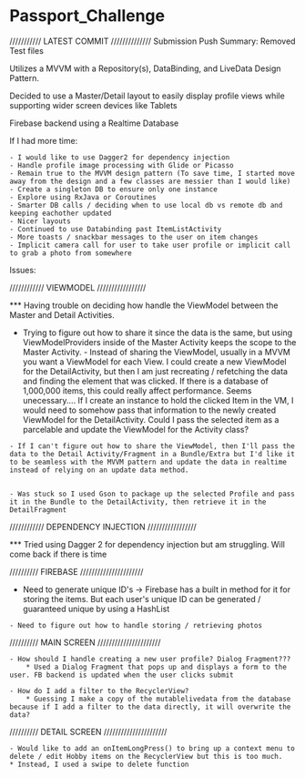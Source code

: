 # Passport_Challenge


/////////// LATEST COMMIT //////////////
Submission Push
Summary: Removed Test files



Utilizes a MVVM with a Repository(s), DataBinding, and LiveData Design Pattern.

Decided to use a Master/Detail layout to easily display profile views while supporting wider screen devices like Tablets


Firebase backend using a Realtime Database



If I had more time:

    - I would like to use Dagger2 for dependency injection
    - Handle profile image processing with Glide or Picasso
    - Remain true to the MVVM design pattern (To save time, I started move away from the design and a few classes are messier than I would like)
    - Create a singleton DB to ensure only one instance
    - Explore using RxJava or Coroutines
    - Smarter DB calls / deciding when to use local db vs remote db and keeping eachother updated
    - Nicer layouts
    - Continued to use Databinding past ItemListActivity
    - More toasts / snackbar messages to the user on item changes
    - Implicit camera call for user to take user profile or implicit call to grab a photo from somewhere





Issues:


//////////// VIEWMODEL /////////////////

*** Having trouble on deciding how handle the ViewModel between the Master and Detail Activities.

   - Trying to figure out how to share it since the data is the same, but using ViewModelProviders inside of the Master Activity     keeps the scope to the Master Activity. 
    - Instead of sharing the ViewModel, usually in a MVVM you want a ViewModel for each View. I could create a new ViewModel for the DetailActivity, but then I am just recreating / refetching the data and finding the element that was clicked. If there is a database of 1,000,000 items, this could really affect performance. Seems unecessary.... If I create an instance to hold the clicked Item in the VM, I would need to somehow pass that information to the newly created ViewModel for the DetailActivity.  Could I pass the selected item as a parcelable and update the ViewModel for the Activity class?

    - If I can't figure out how to share the ViewModel, then I'll pass the data to the Detail Activity/Fragment in a Bundle/Extra but I'd like it to be seamless with the MVVM pattern and update the data in realtime instead of relying on an update data method. 


    - Was stuck so I used Gson to package up the selected Profile and pass it in the Bundle to the DetailActivity, then retrieve it in the DetailFragment


//////////// DEPENDENCY INJECTION /////////////////
 
*** Tried using Dagger 2 for dependency injection but am struggling. Will come back if there is time


////////// FIREBASE //////////////////////

   - Need to generate unique ID's -> Firebase has a built in method for it for storing the items. But each user's unique ID can be generated / guaranteed unique by using a HashList

    - Need to figure out how to handle storing / retrieving photos




////////// MAIN SCREEN //////////////////////

    - How should I handle creating a new user profile? Dialog Fragment???
        * Used a Dialog Fragment that pops up and displays a form to the user. FB backend is updated when the user clicks submit

    - How do I add a filter to the RecyclerView?
        * Guessing I make a copy of the mutablelivedata from the database because if I add a filter to the data directly, it will overwrite the data?

////////// DETAIL SCREEN //////////////////////
    
    - Would like to add an onItemLongPress() to bring up a context menu to delete / edit Hobby items on the RecyclerView but this is too much. 
    * Instead, I used a swipe to delete function





